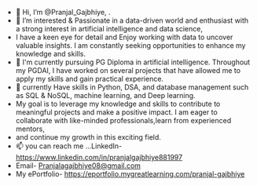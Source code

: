 - 👋 Hi, I’m @Pranjal_Gajbhiye, . 
- 👀 I’m interested & Passionate in a data-driven world and enthusiast with a strong interest in artificial intelligence and data science,
-  I have a keen eye for detail and Enjoy working with data to uncover valuable insights. I am constantly seeking opportunities to enhance my knowledge and skills.
- 🌱 I'm currently pursuing PG Diploma in artificial intelligence. Throughout my PGDAI, I have worked on several projects that have allowed me to apply my skills and gain practical experience.
- 💞 currently Have skills in Python, DSA, and database management such as SQL & NoSQL, machine learning, and Deep learning.
- My goal is to leverage my knowledge and skills to contribute to meaningful projects and make a positive impact. I am eager to collaborate with like-minded professionals,learn from experienced mentors,
- and continue my growth in this exciting field.  
- 📫 you can reach me ...LinkedIn- https://www.linkedin.com/in/pranjalgajbhiye881997
- Email- Pranjalagajbhiye08@gmail.com
- My ePortfolio- https://eportfolio.mygreatlearning.com/pranjal-gajbhiye

<!---
PranjalGajbhiye/PranjalGajbhiye is a ✨ special ✨ repository because its `README.md` (this file) appears on your GitHub profile.
You can click the Preview link to take a look at your changes.
--->
